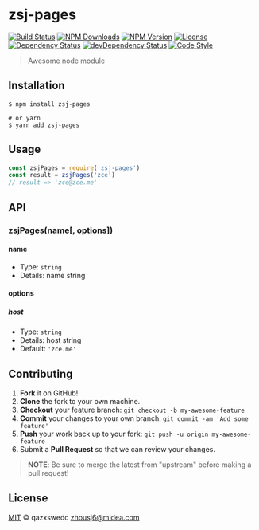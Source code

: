 # zsj-pages

[![Build Status][travis-image]][travis-url]
[![NPM Downloads][downloads-image]][downloads-url]
[![NPM Version][version-image]][version-url]
[![License][license-image]][license-url]
[![Dependency Status][dependency-image]][dependency-url]
[![devDependency Status][devdependency-image]][devdependency-url]
[![Code Style][style-image]][style-url]

> Awesome node module

## Installation

```shell
$ npm install zsj-pages

# or yarn
$ yarn add zsj-pages
```

## Usage

<!-- TODO: Introduction of API use -->

```javascript
const zsjPages = require('zsj-pages')
const result = zsjPages('zce')
// result => 'zce@zce.me'
```

## API

<!-- TODO: Introduction of API -->

### zsjPages(name[, options])

#### name

- Type: `string`
- Details: name string

#### options

##### host

- Type: `string`
- Details: host string
- Default: `'zce.me'`

## Contributing

1. **Fork** it on GitHub!
2. **Clone** the fork to your own machine.
3. **Checkout** your feature branch: `git checkout -b my-awesome-feature`
4. **Commit** your changes to your own branch: `git commit -am 'Add some feature'`
5. **Push** your work back up to your fork: `git push -u origin my-awesome-feature`
6. Submit a **Pull Request** so that we can review your changes.

> **NOTE**: Be sure to merge the latest from "upstream" before making a pull request!

## License

[MIT](LICENSE) &copy; qazxswedc <zhousj6@midea.com>



[travis-image]: https://img.shields.io/travis/shujuanzhou/zsj-pages/master.svg
[travis-url]: https://travis-ci.org/shujuanzhou/zsj-pages
[downloads-image]: https://img.shields.io/npm/dm/zsj-pages.svg
[downloads-url]: https://npmjs.org/package/zsj-pages
[version-image]: https://img.shields.io/npm/v/zsj-pages.svg
[version-url]: https://npmjs.org/package/zsj-pages
[license-image]: https://img.shields.io/github/license/shujuanzhou/zsj-pages.svg
[license-url]: https://github.com/shujuanzhou/zsj-pages/blob/master/LICENSE
[dependency-image]: https://img.shields.io/david/shujuanzhou/zsj-pages.svg
[dependency-url]: https://david-dm.org/shujuanzhou/zsj-pages
[devdependency-image]: https://img.shields.io/david/dev/shujuanzhou/zsj-pages.svg
[devdependency-url]: https://david-dm.org/shujuanzhou/zsj-pages?type=dev
[style-image]: https://img.shields.io/badge/code_style-standard-brightgreen.svg
[style-url]: https://standardjs.com
